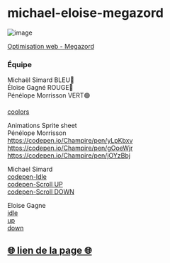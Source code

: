 # michael-eloise-megazord

![image](https://user-images.githubusercontent.com/78884924/151389026-3d871b0e-6c7f-4eca-bce0-bc82472b9860.png)

[Optimisation web - Megazord](https://smnarnold.com/projets/megazord)

### Équipe

Michaël Simard BLEU🔵 </br>
Éloïse Gagné ROUGE🔴 </br>
Pénélope Morrisson VERT🟢

[coolors](https://coolors.co/0c1618-004643-faf4d3-d1ac00-f6be9a)

Animations Sprite sheet</br>
Pénélope Morrisson</br>
https://codepen.io/Champire/pen/yLpKbxv</br>
https://codepen.io/Champire/pen/gOoeWjr</br>
https://codepen.io/Champire/pen/jOYzBbj</br>

Michael Simard</br>
[codepen-Idle](https://codepen.io/micha-l-simard/pen/zYpJbjR) </br>
[codepen-Scroll UP](https://codepen.io/micha-l-simard/pen/mdpGgJJ)</br>
[codepen-Scroll DOWN](https://codepen.io/micha-l-simard/pen/oNpPONR)</br>


Eloise Gagne </br>
[idle](https://codepen.io/Paracoco/pen/OJzvmPJ)</br>
[up](https://codepen.io/Paracoco/pen/yLpKgbG)</br>
[down](https://codepen.io/Paracoco/pen/abEYWbY)</br>


## [🌐 lien de la page 🌐](https://michaelsimardvaudry.github.io/michael-eloise-penelope-megazord/)</br>
